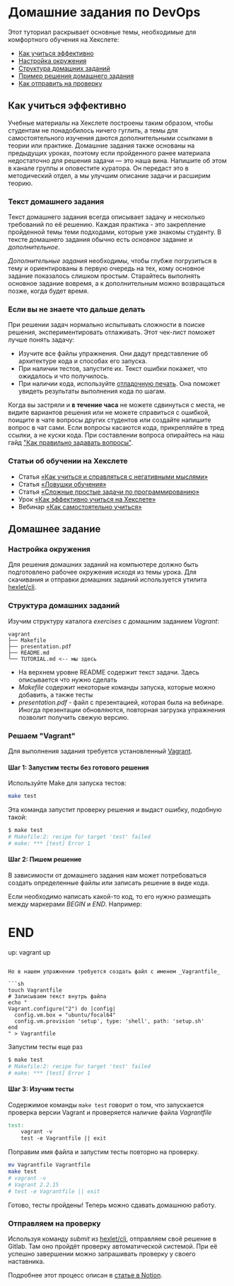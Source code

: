 # Домашние задания по DevOps

Этот туториал раскрывает основные темы, необходимые для комфортного обучения на Хекслете:

* [Как учиться эффективно](#как-учиться-эффективно)
* [Настройка окружения](#настройка-окружения)
* [Структура домашних заданий](#структура-домашних-заданий)
* [Пример решения домашнего задания](#решаем-vagrant)
* [Как отправить на проверку](#отправляем-на-проверку)

## Как учиться эффективно

Учебные материалы на Хекслете построены таким образом, чтобы студентам не понадобилось ничего гуглить, а темы для самостоятельного изучения даются дополнительными ссылками в теории или практике. Домашние задания также основаны на предыдущих уроках, поэтому если пройденного ранее материала недостаточно для решения задачи — это наша вина. Напишите об этом в канале группы и оповестите куратора. Он передаст это в методический отдел, а мы улучшим описание задачи и расширим теорию.

### Текст домашнего задания

Текст домашнего задания всегда описывает задачу и несколько требований по её решению. Каждая практика - это закрепление пройденной темы теми подходами, которые уже знакомы студенту. В тексте домашнего задания обычно есть *основное* задание и *дополнительное*.

*Дополнительные задания* необходимы, чтобы глубже погрузиться в тему и ориентированы в первую очередь на тех, кому основное задание показалось слишком простым. Старайтесь выполнять основное задание вовремя, а к дополнительным можно возвращаться позже, когда будет время.

### Если вы не знаете что дальше делать

При решении задач нормально испытывать сложности в поиске решения, экспериментировать отлаживать. Этот чек-лист поможет лучше понять задачу:

* Изучите все файлы упражнения. Они дадут представление об архитектуре кода и способах его запуска.
* При наличии тестов, запустите их. Текст ошибки покажет, что ожидалось и что получилось.
* При наличии кода, используйте [отладочную печать](https://help.hexlet.io/ru/articles/111500-kak-nayti-oshibki-v-kode). Она поможет увидеть результаты выполнения кода по шагам.

Когда вы застряли и **в течение часа** не можете сдвинуться с места, не видите вариантов решения или не можете справиться с ошибкой, поищите в чате вопросы других студентов или создайте напишите вопрос в чат сами. Если вопросы касаются кода, прикрепляйте в тред ссылки, а не куски кода. При составлении вопроса опирайтесь на наш гайд ["Как правильно задавать вопросы"](https://help.hexlet.io/ru/articles/111495-kak-pravilno-zadavat-voprosy).

### Статьи об обучении на Хекслете

* Статья [«Как учиться и справляться с негативными мыслями»](https://guides.hexlet.io/learning)
* Статья [«Ловушки обучения»](https://ru.hexlet.io/blog/posts/traps-learning)
* Статья [«Сложные простые задачи по программированию»](https://ru.hexlet.io/blog/posts/slozhnye-prostye-zadachi-po-programmirovaniyu)
* Урок [«Как эффективно учиться на Хекслете»](https://ru.hexlet.io/courses/introduction_to_programming/lessons/hexlet-flow/theory_unit)
* Вебинар [«Как самостоятельно учиться»](https://www.youtube.com/watch?v=dCYZppVgGww)

## Домашнее задание

### Настройка окружения

Для решения домашних заданий на компьютере должно быть подготовлено рабочее окружения исходя из темы урока.
Для скачивания и отправки домашних заданий используется утилита [hexlet/cli](https://github.com/Hexlet/cli).

### Структура домашних заданий

Изучим структуру каталога *exercises* с домашним заданием *Vagrant*:

```text
vagrant
├── Makefile
├── presentation.pdf
├── README.md
└── TUTORIAL.md <-- мы здесь
```

* На верхнем уровне README содержит текст задачи. Здесь описывается что нужно сделать
* *Makefile* содержит некоторые команды запуска, которые можно добавить, а также тесты
* *presentation.pdf* - файл с презентацией, которая была на вебинаре. Иногда презентации обновляются, повторная загрузка упражнения позволит получить свежую версию.

### Решаем "Vagrant"

Для выполнения задания требуется установленный [Vagrant](https://www.vagrantup.com/).

#### Шаг 1: Запустим тесты без готового решения

Используйте Make для запуска тестов:

```sh
make test
```

Эта команда запустит проверку решения и выдаст ошибку, подобную такой:

```sh
$ make test
# Makefile:2: recipe for target 'test' failed
# make: *** [test] Error 1
```

#### Шаг 2: Пишем решение

В зависимости от домашнего задания нам может потребоваться создать определенные файлы или записать решение в виде кода.

Если необходимо написать какой-то код, то его нужно размещать между маркерами *BEGIN* и *END*. Например:


# END
up:
	vagrant up
```

Но в нашем упражнении требуется создать файл с именем _Vagrantfile_

```sh
touch Vagrantfile
# Записываем текст внутрь файла
echo "
Vagrant.configure("2") do |config|
  config.vm.box = "ubuntu/focal64"
  config.vm.provision 'setup', type: 'shell', path: 'setup.sh'
end
" > Vagrantfile
```

Запустим тесты еще раз

```sh
$ make test
# Makefile:2: recipe for target 'test' failed
# make: *** [test] Error 1
```

#### Шаг 3: Изучим тесты

Содержимое команды `make test` говорит о том, что запускается проверка версии Vagrant и проверяется наличие файла *Vagrantfile*

```makefile
test:
	vagrant -v
	test -e Vagrantfile || exit
```

Поправим имя файла и запустим тесты повторно на проверку.

```sh
mv Vagrantfile Vagrantfile
make test
# vagrant -v
# Vagrant 2.2.15
# test -e Vagrantfile || exit
```

Готово, тесты пройдены! Теперь можно сдавать домашнюю работу.

### Отправляем на проверку

Используя команду *submit* из [hexlet/cli](https://github.com/Hexlet/cli), отправляем своё решение в Gitlab. Там оно пройдёт проверку автоматической системой. При её успешно завершении можно запрашивать проверку у своего наставника.

Подробнее этот процесс описан в [статье в Notion](https://www.notion.so/hexlet/780f724542b14ecb883a6ebf8ea6e54e#041a70d9e70243d3b4773fa751c3c0fa).

